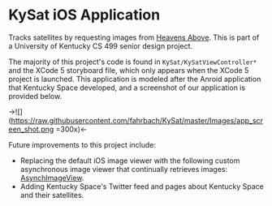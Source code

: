KySat iOS Application
=====================

Tracks satellites by requesting images from
[Heavens Above](http://www.heavens-above.com/). This is part of a University of Kentucky CS 499 senior design project.

The majority of this project's code is found in `KySat/KySatViewController*` and the XCode 5 storyboard file, which only appears when the XCode 5 project is launched. This application is modeled after the Anroid application that Kentucky Space developed, and a screenshot of our application is provided below.

->![](https://raw.githubusercontent.com/fahrbach/KySat/master/Images/app_screen_shot.png =300x)<-

Future improvements to this project include:

- Replacing the default iOS image viewer with the following custom asynchronous image viewer that continually retrieves images: [AsynchImageView](https://github.com/nicklockwood/AsyncImageView).
- Adding Kentucky Space's Twitter feed and pages about Kentucky Space and their satellites.

